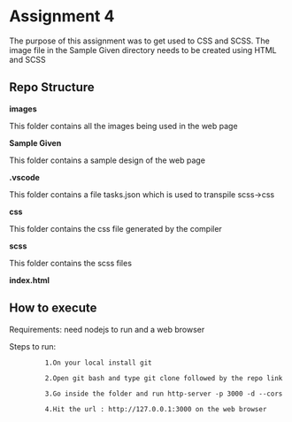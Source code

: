 # Assignment 4
The purpose of this assignment was to get used to CSS and SCSS. The image file in the Sample Given directory needs to be created using HTML and SCSS


## Repo Structure

**images**

This folder contains all the images being used in the web page

**Sample Given**

This folder contains a sample design of the web page

**.vscode**

This folder contains a file tasks.json which is used to transpile scss->css

**css**

This folder contains the css file generated by the compiler

**scss**

This folder contains the scss files

**index.html**


## How to execute
Requirements: need nodejs to run and a web browser

Steps to run:

             1.On your local install git

             2.Open git bash and type git clone followed by the repo link   
             
             3.Go inside the folder and run http-server -p 3000 -d --cors 
             
             4.Hit the url : http://127.0.0.1:3000 on the web browser
